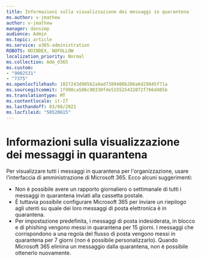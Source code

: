 ```yaml
---
title: Informazioni sulla visualizzazione dei messaggi in quarantena
ms.author: v-jmathew
author: v-jmathew
manager: dansimp
audience: Admin
ms.topic: article
ms.service: o365-administration
ROBOTS: NOINDEX, NOFOLLOW
localization_priority: Normal
ms.collection: Adm_O365
ms.custom:
- "9002531"
- "7375"
ms.openlocfilehash: 1027243d90562a9ad7389400b206a6d29845f71a
ms.sourcegitcommit: 1f998ca586c90330fde515525432072f766d485b
ms.translationtype: MT
ms.contentlocale: it-IT
ms.lasthandoff: 03/08/2021
ms.locfileid: "50520615"
---
```

# <a name="info-about-viewing-quarantined-messages"></a>Informazioni sulla visualizzazione dei messaggi in quarantena

Per visualizzare tutti i messaggi in quarantena per l'organizzazione, usare l'interfaccia di amministrazione di Microsoft 365. Ecco alcuni suggerimenti:

- Non è possibile avere un rapporto giornaliero o settimanale di tutti i messaggi in quarantena inviati alla cassetta postale.
- È tuttavia possibile configurare Microsoft 365 per inviare un riepilogo agli utenti su quale dei loro messaggi di posta elettronica è in quarantena.
- Per impostazione predefinita, i messaggi di posta indesiderata, in blocco e di phishing vengono messi in quarantena per 15 giorni. I messaggi che corrispondono a una regola del flusso di posta vengono messi in quarantena per 7 giorni (non è possibile personalizzarlo). Quando Microsoft 365 elimina un messaggio dalla quarantena, non è possibile ottenerlo nuovamente.

